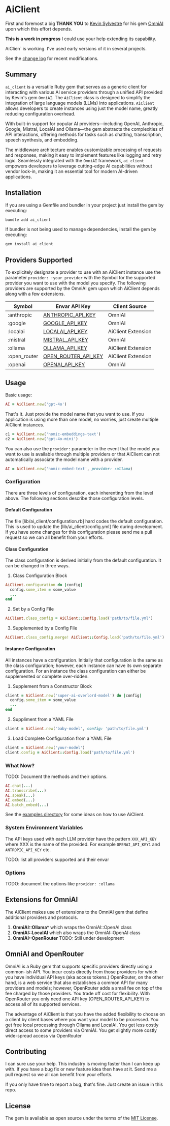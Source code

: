 # AiClient

First and foremost a big **THANK YOU** to [Kevin Sylvestre](https://ksylvest.com/) for his gem [OmniAI](https://github.com/ksylvest/omniai) upon which this effort depends.

**This is a work in progress**  I could use your help extending its capability.

AiClien` is working.  I've used early versions of it in several projects.

See the  [change log](CHANGELOG.md) for recent modifications.

## Summary

`ai_client` is a versatile Ruby gem that serves as a generic client for interacting with various AI service providers through a unified API provided by Kevin's gem `OmniAI`. The `AiClient` class is designed to simplify the integration of large language models (LLMs) into applications. `AiClient` allows developers to create instances using just the model name, greatly reducing configuration overhead.

With built-in support for popular AI providers—including OpenAI, Anthropic, Google, Mistral, LocalAI and Ollama—the gem abstracts the complexities of API interactions, offering methods for tasks such as chatting, transcription, speech synthesis, and embedding.

The middleware architecture enables customizable processing of requests and responses, making it easy to implement features like logging and retry logic. Seamlessly integrated with the `OmniAI` framework, `ai_client` empowers developers to leverage cutting-edge AI capabilities without vendor lock-in, making it an essential tool for modern AI-driven applications.

## Installation

If you are using a Gemfile and bundler in your project just install the gem by executing:

```bash
bundle add ai_client
```

If bundler is not being used to manage dependencies, install the gem by executing:

```bash
gem install ai_client
```

## Providers Supported

To explicitely designate a provider to use with an AiClient instance
use the parameter `provider: :your_provider` with the Symbol for the supported
provider you want to use with the model you specify.  The following providers
are supported by the OmniAI gem upon which AiClient depends along with a few
extensions.

| Symbol | Envar API Key | Client Source |
| --- | --- | --- |
| :anthropic | [ANTHROPIC_API_KEY](https://www.anthropic.com/) | OmniAI |
| :google | [GOOGLE_API_KEY](https://cloud.google.com/gemini) | OmniAI |
| :localai | [LOCALAI_API_KEY](https://localai.io/) | AiClient Extension |
| :mistral | [MISTRAL_API_KEY](https://mistral.ai/) | OmniAI |
| :ollama | [OLLAMA_API_KEY](https://ollama.com/) | AiClient Extension |
| :open_router | [OPEN_ROUTER_API_KEY](https://openrouter.ai/) | AiClient Extension |
| :openai | [OPENAI_API_KEY](https://www.openai.com/) | OmniAI |


## Usage

Basic usage:

```ruby
AI = AiClient.new('gpt-4o')
```

That's it.  Just provide the model name that you want to use.  If you application is using more than one model, no worries, just create multiple AiClient instances.

```ruby
c1 = AiClient.new('nomic-embeddings-text')
c2 = AiClient.new('gpt-4o-mini')
```

You can also use the `provider:` parameter in the event that the model you want to use is available through multiple providers or that AiClient can not automatically associate the model name with a provider.


```ruby
AI = AiClient.new('nomic-embed-text', provider: :ollama)
```

### Configuration

There are three levels of configuration, each inherenting from the level above. The following sections
describe those configuration levels.

#### Default Configuration

The file [lib/ai_client/configuration.rb] hard codes the default configuration.  This is used to
update the [lib/ai_client/config.yml] file during development.  If you have
some changes for this configuration please send me a pull request so we
can all benefit from your efforts.

#### Class Configuration

The class configuration is derived initially from the default configuration.  It
can be changed in three ways.

1. Class Configuration Block

```ruby
AiClient.configuration do |config|
  config.some_item = some_value
  ...
end
```

2. Set by a Config File

```ruby
AiClient.class_config = AiClient::Config.load('path/to/file.yml')
```

3. Supplemented by a Config File

```ruby
AiClient.class_config.merge! AiClient::Config.load('path/to/file.yml')
```

#### Instance Configuration

All instances have a configuration.  Initially that configuration is the same
as the class configuration; however, each instance can have its own separate
configuration.  For an instance the class configuration can either be supplemented 
or complete over-ridden.

1. Supplement from a Constructor Block

```ruby
client = AiClient.new('super-ai-overlord-model') do |config|
  config.some_item = some_value
  ...
end
```

2. Suppliment from a YAML File

```ruby
client = AiClient.new('baby-model', config: 'path/to/file.yml')
```

3. Load Complete Configuration from a YAML File

```ruby
client = AiClient.new('your-model')
client.config = AiClient::Config.load('path/to/file.yml')
```

### What Now?

TODO: Document the methods and their options.

```ruby
AI.chat(...)
AI.transcribe(...)
AI.speak(...)
AI.embed(...)
AI.batch_embed(...)
```

See the [examples directory](examples/README.md) for some ideas on how to use AiClient.

### System Environment Variables

The API keys used with each LLM provider have the pattern `XXX_API_KEY` where XXX is the name of the provided.  For example `OPENAI_API_KEY1` and `ANTROPIC_API_KEY` etc.

TODO: list all providers supported and their envar

### Options

TODO: document the options like `provider: :ollama`

## Extensions for OmniAI

The AiClient makes use of extensions to the OmniAI gem that define
additional providers and protocols.

1. **OmniAI::Ollama^** which wraps the OmniAI::OpenAI class
2. **OmniAI::LocalAI** which also wraps the OmniAI::OpenAI class
3. **OmniAI::OpenRouter**  TODO: Still under development

## OmniAI and OpenRouter

OmniAI is a Ruby gem that supports specific providers directly using a common-ish API.  You incur costs directly from those providers for which you have individual API keys (aka access tokens.) OpenRouter, on the other hand, is a web service that also establishes a common API for many providers and models; however, OpenRouter adds a small fee on top of the fee charged by those providers.  You trade off cost for flexibility.  With OpenRouter you only need one API key (OPEN_ROUTER_API_KEY) to access all of its supported services.

The advantage of AiClient is that you have the added flexibility to choose on a client by client bases where you want your model to be processed.  You get free local processing through Ollama and LocalAI.  You get less costly direct access to some providers via OmniAI.  You get slightly more costly wide-spread access via OpenRouter

## Contributing

I can sure use your help.  This industry is moving faster than I can keep up with.  If you have a bug fix or new feature idea then have at it.  Send me a pull request so we all can benefit from your efforts.

If you only have time to report a bug, that's fine.  Just create an issue in this repo.

## License

The gem is available as open source under the terms of the [MIT License](https://opensource.org/licenses/MIT).
